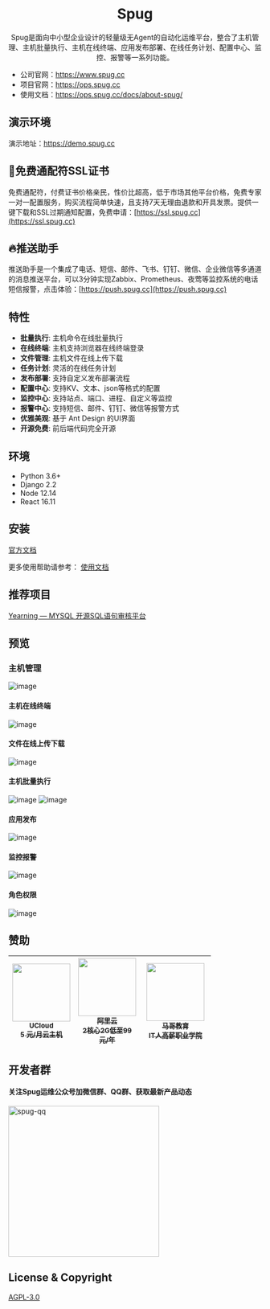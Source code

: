 <h1 align="center">Spug</h1>

<div align="center">

Spug是面向中小型企业设计的轻量级无Agent的自动化运维平台，整合了主机管理、主机批量执行、主机在线终端、应用发布部署、在线任务计划、配置中心、监控、报警等一系列功能。

</div>

- 公司官网：https://www.spug.cc
- 项目官网：https://ops.spug.cc
- 使用文档：https://ops.spug.cc/docs/about-spug/

## 演示环境

演示地址：https://demo.spug.cc

## 🔐免费通配符SSL证书
免费通配符，付费证书价格亲民，性价比超高，低于市场其他平台价格，免费专家一对一配置服务，购买流程简单快速，且支持7天无理由退款和开具发票。提供一键下载和SSL过期通知配置，免费申请：[https://ssl.spug.cc](https://ssl.spug.cc)


## 🔥推送助手

推送助手是一个集成了电话、短信、邮件、飞书、钉钉、微信、企业微信等多通道的消息推送平台，可以3分钟实现Zabbix、Prometheus、夜莺等监控系统的电话短信报警，点击体验：[https://push.spug.cc](https://push.spug.cc)


## 特性

- **批量执行**: 主机命令在线批量执行
- **在线终端**: 主机支持浏览器在线终端登录
- **文件管理**: 主机文件在线上传下载
- **任务计划**: 灵活的在线任务计划
- **发布部署**: 支持自定义发布部署流程
- **配置中心**: 支持KV、文本、json等格式的配置
- **监控中心**: 支持站点、端口、进程、自定义等监控
- **报警中心**: 支持短信、邮件、钉钉、微信等报警方式
- **优雅美观**: 基于 Ant Design 的UI界面
- **开源免费**: 前后端代码完全开源


## 环境

* Python 3.6+
* Django 2.2
* Node 12.14
* React 16.11

## 安装

[官方文档](https://ops.spug.cc/docs/install-docker)

更多使用帮助请参考： [使用文档](https://ops.spug.cc/docs/host-manage/)


## 推荐项目
[Yearning — MYSQL 开源SQL语句审核平台](https://github.com/cookieY/Yearning)


## 预览

### 主机管理
![image](https://cdn.spug.cc/img/3.0/host.jpg)

#### 主机在线终端
![image](https://cdn.spug.cc/img/3.0/web-terminal.jpg)

#### 文件在线上传下载
![image](https://cdn.spug.cc/img/3.0/file-manager.jpg)

#### 主机批量执行
![image](https://cdn.spug.cc/img/3.0/host-exec.jpg)
![image](https://cdn.spug.cc/img/3.0/host-exec2.jpg)

#### 应用发布
![image](https://cdn.spug.cc/img/3.0/deploy.jpg)

#### 监控报警
![image](https://cdn.spug.cc/img/3.0/monitor.jpg)

#### 角色权限
![image](https://cdn.spug.cc/img/3.0/user-role.jpg)


## 赞助
<table>
  <thead>
    <tr>
      <th align="center" style="width: 115px;">
        <a href="https://www.ucloud.cn/site/active/kuaijie.html?invitation_code=C1xD0E5678FBA77">
          <img src="https://cdn.spug.cc/img/ucloud.png" width="115px"><br>
          <sub>UCloud</sub><br>
          <sub>5 元/月云主机</sub>
        </a>
      </th>
        <th align="center" style="width: 115px;">
        <a href="https://www.aliyun.com/minisite/goods?userCode=bkj6b9tn">
          <img src="https://cdn.spug.cc/img/aliyun-logo.png" width="115px"><br>
          <sub>阿里云</sub><br>
          <sub>2核心2G低至99元/年</sub>
        </a>
      </th>
      <th align="center" style="width: 125px;">
        <a href="http://www.magedu.com">
          <img src="https://cdn.spug.cc/img/magedu-logo.jpeg" width="115px"><br>
          <sub>马哥教育</sub><br>
          <sub>IT人高薪职业学院</sub>
        </a>
      </th>
    </tr>
  </thead>
</table>

## 开发者群
#### 关注Spug运维公众号加微信群、QQ群、获取最新产品动态
<div >
   <img src="https://cdn.spug.cc/img/spug-club.jpg" width = "300" height = "300" alt="spug-qq" align=center />
<div>
  
## License & Copyright
[AGPL-3.0](https://opensource.org/licenses/AGPL-3.0)
